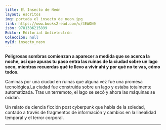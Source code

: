 ```yaml
---
title: El Insecto de Neón
layout: escritos
img: portada_el_insecto_de_neon.jpg
link: https://www.books2read.com/u/4EWON0
isbn: 9781386215899
Editor: Editorial Antielectrón
Colección: null
myId: insecto_neon
---
```


<strong>Peligrosas sombras comienzan a aparecer a medida que se acerca la noche, así que apuras tu paso entra las ruinas de la ciudad sobre un lago seco, mientras recuerdas qué te llevo a vivir ahí y por qué no te vas, cómo todos.</strong>

Caminas por una ciudad en ruinas que alguna vez fue una promesa tecnológica.La ciudad fue construida sobre un lago y estaba totalmente automatizada. Tras un terremoto, el lago se secó y ahora las máquinas se oxidan.

Un relato de ciencia ficción post cyberpunk que habla de la soledad, contado a través de fragmentos de información y cambios en la linealidad temporal y el terror corporal.

<hr>